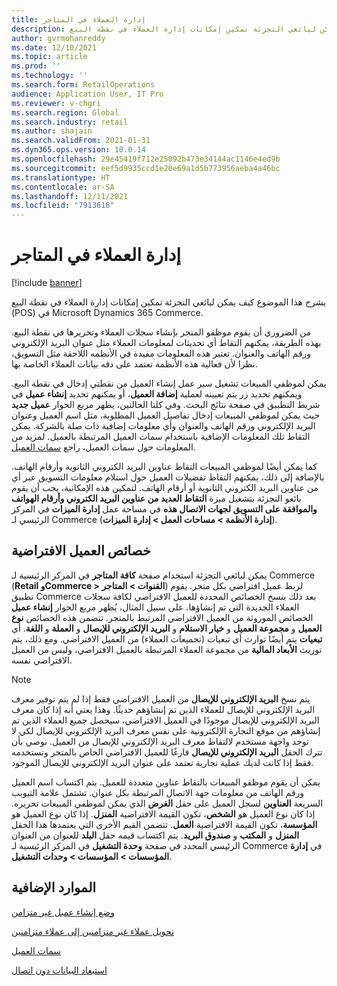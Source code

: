 ```yaml
---
title: إدارة العملاء في المتاجر
description: يشرح هذا الموضوع كيف يمكن لبائعي التجزئة تمكين إمكانات إدارة العملاء في نقطة البيع (POS) في Microsoft Dynamics 365 Commerce.
author: gvrmohanreddy
ms.date: 12/10/2021
ms.topic: article
ms.prod: ''
ms.technology: ''
ms.search.form: RetailOperations
audience: Application User, IT Pro
ms.reviewer: v-chgri
ms.search.region: Global
ms.search.industry: retail
ms.author: shajain
ms.search.validFrom: 2021-01-31
ms.dyn365.ops.version: 10.0.14
ms.openlocfilehash: 29e45419f712e25092b473e34144ac1146e4ed9b
ms.sourcegitcommit: eef5d9935ccd1e20e69a1d5b773956aeba4a46bc
ms.translationtype: HT
ms.contentlocale: ar-SA
ms.lasthandoff: 12/11/2021
ms.locfileid: "7913616"
---
```

# <a name="customer-management-in-stores"></a>إدارة العملاء في المتاجر

[!include [banner](includes/banner.md)]

يشرح هذا الموضوع كيف يمكن لبائعي التجزئة تمكين إمكانات إدارة العملاء في نقطة البيع (POS) في Microsoft Dynamics 365 Commerce.

من الضروري أن يقوم موظفو المتجر بإنشاء سجلات العملاء وتحريرها في نقطة البيع. بهذه الطريقة، يمكنهم التقاط أي تحديثات لمعلومات العملاء مثل عنوان البريد الإلكتروني ورقم الهاتف والعنوان. تعتبر هذه المعلومات مفيدة في الأنظمه اللاحقة مثل التسويق، نظرا لأن فعالية هذه الأنظمة تعتمد على دقه بيانات العملاء الخاصة بها.

يمكن لموظفي المبيعات تشغيل سير عمل إنشاء العميل من نقطتي إدخال في نقطة البيع. ويمكنهم تحديد زر يتم تعيينه لعملية **إضافة العميل**، أو يمكنهم تحديد **إنشاء عميل** في شريط التطبيق في صفحة نتائج البحث. وفي كلتا الحالتين، يظهر مربع الحوار **عميل جديد** حيث يمكن لموظفي المبيعات إدخال تفاصيل العميل المطلوبة، مثل اسم العميل وعنوان البريد الإلكتروني ورقم الهاتف والعنوان وأي معلومات إضافية ذات صلة بالشركة. يمكن التقاط تلك المعلومات الإضافية باستخدام سمات العميل المرتبطة بالعميل. لمزيد من المعلومات حول سمات العميل، راجع [سمات العميل](dev-itpro/customer-attributes.md).

كما يمكن أيضًا لموظفي المبيعات التقاط عناوين البريد الكتروني الثانوية وأرقام الهاتف. بالإضافة إلى ذلك، يمكنهم التقاط تفضيلات العميل حول استلام معلومات التسويق عبر أي من عناوين البريد الكتروني الثانوية أو أرقام الهاتف. لتمكين هذه الإمكانية، يجب أن يقوم بائعو التجزئة بتشغيل ميزة **التقاط العديد من عناوين البريد الكتروني وأرقام الهواتف والموافقة على التسويق لجهات الاتصال هذه** في مساحة عمل **إدارة الميزات** في المركز الرئيسي لـ Commerce (**إدارة الأنظمة \> مساحات العمل \> إدارة الميزات**).

## <a name="default-customer-properties"></a>خصائص العميل الافتراضية

يمكن لبائعي التجزئة استخدام صفحة **كافة المتاجر** في المركز الرئيسية لـ Commerce (**Retail وCommerce \> القنوات \> المتاجر**) لربط عميل افتراضي بكل متجر. يقوم تطبيق Commerce بعد ذلك بنسخ الخصائص المحددة للعميل الافتراضي لكافة سجلات العملاء الجديدة التي تم إنشاؤها. على سبيل المثال، يُظهر مربع الحوار **إنشاء عميل** الخصائص الموروثة من العميل الافتراضي المرتبط بالمتجر. تتضمن هذه الخصائص **نوع العميل** و **مجموعة العميل** و **خيار الاستلام** و **البريد الإلكتروني للإيصال** و **العملة** و **اللغة**. أي **تبعيات** يتم أيضًا توارث أي تبعيات (تجميعات العملاء) من العميل الافتراضي. ومع ذلك، يتم توريث **الأبعاد المالية** من مجموعة العملاء المرتبطة بالعميل الافتراضي، وليس من العميل الافتراضي نفسه.

> [!NOTE]
> يتم نسخ **البريد الإلكتروني للإيصال** من العميل الافتراضي فقط إذا لم يتم توفير معرف البريد الإلكتروني للإيصال للعملاء الذين تم إنشاؤهم حديثًا. وهذا يعني أنه إذا كان معرف البريد الإلكتروني للإيصال موجودًا في العميل الافتراضي، سيحصل جميع العملاء الذين تم إنشاؤهم من موقع التجارة الإلكترونية على نفس معرف البريد الإلكتروني للإيصال لكي لا توجد واجهة مستخدم لالتقاط معرف البريد الإلكتروني للإيصال من العميل. نوصي بأن تترك الحقل **البريد الإلكتروني للإيصال** فارغًا للعميل الافتراضي الخاص بالمتجر وتستخدمه فقط إذا كانت لديك عملية تجارية تعتمد على عنوان البريد الإلكتروني للإيصال الموجود. 

يمكن أن يقوم موظفو المبيعات بالتقاط عناوين متعددة للعميل. يتم اكتساب اسم العميل ورقم الهاتف من معلومات جهة الاتصال المرتبطة بكل عنوان. تشتمل علامة التيوبب السريعة **العناوين** لسجل العميل على حقل **الغرض** الذي يمكن لموظفي المبيعات تحريره. إذا كان نوع العميل هو **الشخص**، تكون القيمة الافتراضية **المنزل**. إذا كان نوع العميل هو **المؤسسة**، تكون القيمة الافتراضية **العمل**. تتضمن القيم الأخرى التي يعتمدها هذا الحقل **المنزل** و **المكتب** و **صندوق البريد**. يتم اكتساب قيمه حقل **البلد** للعنوان من العنوان الرئيسي المحدد في صفحة **وحدة التشغيل** في المركز الرئيسية لـ Commerce في **إدارة المؤسسات \> المؤسسات \> وحدات التشغيل**.



## <a name="additional-resources"></a>الموارد الإضافية

[وضع إنشاء عميل غير متزامن](async-customer-mode.md)

[تحويل عملاء غير متزامنين إلى عملاء متزامنين](convert-async-to-sync.md)

[سمات العميل](dev-itpro/customer-attributes.md)

[استبعاد البيانات دون اتصال](dev-itpro/implementation-considerations-cdx.md#offline-data-exclusion)
